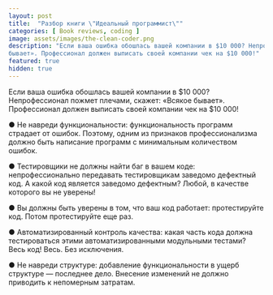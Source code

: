 ```yaml
---
layout: post
title:  "Разбор книги \"Идеальный программист\""
categories: [ Book reviews, coding ]
image: assets/images/the-clean-coder.png
description: "Если ваша ошибка обошлась вашей компании в $10 000? Непрофессионал пожмет плечами, скажет: «Всякое
бывает». Профессионал должен выписать своей компании чек на $10 000!"
featured: true
hidden: true
---
```


Если ваша ошибка обошлась вашей компании в $10 000? Непрофессионал пожмет плечами, скажет: «Всякое бывает». Профессионал
должен выписать своей компании чек на $10 000!

● Не навреди функциональности: функциональность программ страдает от ошибок. Поэтому, одним из признаков
профессионализма должно быть написание программ с минимальным количеством ошибок.

● Тестировщики не должны найти баг в вашем коде: непрофессионально передавать тестировщикам заведомо дефектный код. А
какой код является заведомо дефектным? Любой, в качестве которого вы не уверены!

● Вы должны быть уверены в том, что ваш код работает: протестируйте код. Потом протестируйте еще раз.

● Автоматизированный контроль качества: какая часть кода должна тестироваться этими автоматизированными модульными
тестами? Весь код! Весь. Без исключения.

● Не навреди структуре: добавление функциональности в ущерб структуре — последнее дело. Внесение изменений не должно
приводить к непомерным затратам.
